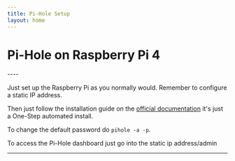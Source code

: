 ```yaml
---
title: Pi-Hole Setup
layout: home
---
```


<h1>Pi-Hole on Raspberry Pi 4</h1>
----

Just set up the Raspberry Pi as you normally would. Remember to configure a static IP address.

Then just follow the installation guide on the [official documentation](https://docs.pi-hole.net/main/basic-install/) it's just a One-Step automated install.

To change the default password do `pihole -a -p`.

To access the Pi-Hole dashboard just go into the static ip address/admin


----
[Jekyll]: https://jekyllrb.com

